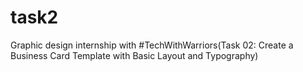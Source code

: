 # task2
Graphic design internship with #TechWithWarriors(Task 02: Create a Business Card Template with Basic Layout and Typography)
